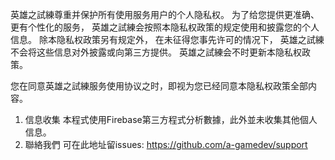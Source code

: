﻿英雄之試練尊重并保护所有使用服务用户的个人隐私权。 为了给您提供更准确、更有个性化的服务，
英雄之試練会按照本隐私权政策的规定使用和披露您的个人信息。 除本隐私权政策另有规定外，
在未征得您事先许可的情况下， 英雄之試練不会将这些信息对外披露或向第三方提供。 
英雄之試練会不时更新本隐私权政策。

您在同意英雄之試練服务使用协议之时，即视为您已经同意本隐私权政策全部内容。

1. 信息收集
	本程式使用Firebase第三方程式分析數據，此外並未收集其他個人信息。
2. 聯絡我們
	可在此地址留issues: https://github.com/a-gamedev/support
